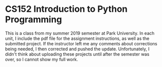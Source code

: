 # CS152 Introduction to Python Programming
This is a class from my summer 2019 semester at Park University. In each unit, I include the pdf file for the assignment instructions, as well as the submitted project. If the instructor left me any comments about corrections being needed, I then corrected and pushed the update. Unfortunately, I didn't think about uploading these projects until after the semester was over, so I cannot show my full work.
